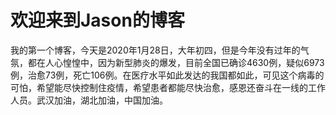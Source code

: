 # 欢迎来到Jason的博客

我的第一个博客，今天是2020年1月28日，大年初四，但是今年没有过年的气氛，都在人心惶惶中，因为新型肺炎的爆发，目前全国已确诊4630例，疑似6973例，治愈73例，死亡106例。在医疗水平如此发达的我国都如此，可见这个病毒的可怕，希望能尽快控制住疫情，希望患者都能尽快治愈，感恩还奋斗在一线的工作人员。武汉加油，湖北加油，中国加油。